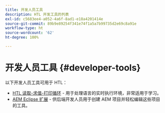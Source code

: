 ```yaml
---
title: 开发人员工具
description: HTL 开发工具的列表
exl-id: c5683ee4-a052-4a6f-8ad1-e18a4201414e
source-git-commit: 89b9e89254f341e74f1a5a7b99735d2e69c8a91e
workflow-type: ht
source-wordcount: '62'
ht-degree: 100%

---
```


# 开发人员工具 {#developer-tools}

以下开发人员工具可用于 HTL：

* [HTL 读取-求值-打印循环](https://github.com/Adobe-Marketing-Cloud/aem-htl-repl) - 用于处理语言的实时执行环境，非常适用于学习。
* [AEM Eclipse 扩展](https://experienceleague.adobe.com/docs/experience-manager-cloud-service/implementing/developer-tools/eclipse.html?lang=zh-Hans) - 供后端开发人员用于创建 AEM 项目并轻松编辑这些项目的工具。
